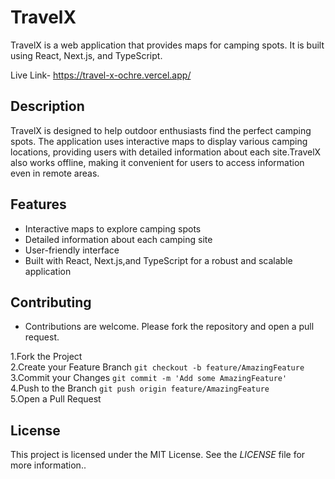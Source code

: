 # TravelX

TravelX is a web application that provides maps for camping spots. It is built using React, Next.js, and TypeScript.

Live Link- https://travel-x-ochre.vercel.app/


## Description

TravelX is designed to help outdoor enthusiasts find the perfect camping spots. The application uses interactive maps to display various camping locations, providing users with detailed information about each site.TravelX also works offline, making it convenient for users to access information even in remote areas.

## Features

- Interactive maps to explore camping spots
- Detailed information about each camping site
- User-friendly interface
- Built with React, Next.js,and TypeScript for a robust and scalable application

## Contributing

- Contributions are welcome. Please fork the repository and open a pull request.

1.Fork the Project <br>
2.Create your Feature Branch ```git checkout -b feature/AmazingFeature``` <br>
3.Commit your Changes ```git commit -m 'Add some AmazingFeature'``` <br>
4.Push to the Branch ```git push origin feature/AmazingFeature``` <br>
5.Open a Pull Request

## License

This project is licensed under the MIT License. See the *LICENSE* file for more information.. 
   
